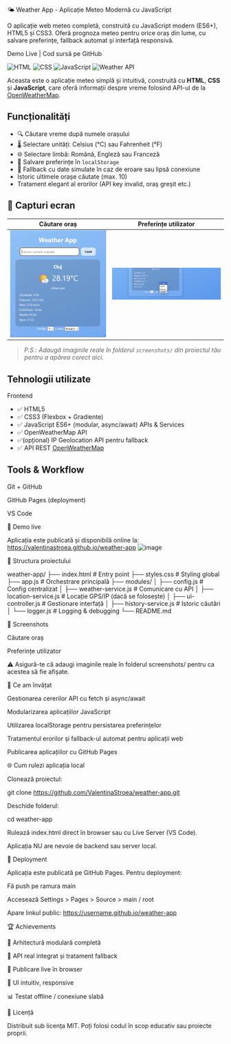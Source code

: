 🌤️ Weather App - Aplicație Meteo Modernă cu JavaScript

O aplicație web meteo completă, construită cu JavaScript modern (ES6+), HTML5 și CSS3. Oferă prognoza meteo pentru orice oraș din lume, cu salvare preferințe, fallback automat și interfață responsivă.

Demo Live | Cod sursă pe GitHub

![HTML](https://img.shields.io/badge/HTML5-E34F26?style=flat&logo=html5&logoColor=white)
![CSS](https://img.shields.io/badge/CSS3-1572B6?style=flat&logo=css3&logoColor=white)
![JavaScript](https://img.shields.io/badge/JavaScript-F7DF1E?style=flat&logo=javascript&logoColor=black)
![Weather API](https://img.shields.io/badge/API-OpenWeatherMap-orange)

Aceasta este o aplicație meteo simplă și intuitivă, construită cu **HTML**, **CSS** și **JavaScript**, care oferă informații despre vreme folosind API-ul de la [OpenWeatherMap](https://openweathermap.org/).

## Funcționalități

- 🔍 Căutare vreme după numele orașului
- 🌡️ Selectare unități: Celsius (°C) sau Fahrenheit (°F)
- 🌐 Selectare limbă: Română, Engleză sau Franceză
- 💾 Salvare preferințe în `localStorage`
- 🔄 Fallback cu date simulate în caz de eroare sau lipsă conexiune
- Istoric ultimele orașe căutate (max. 10)
- Tratament elegant al erorilor (API key invalid, oraș greșit etc.)

## 📸 Capturi ecran

| Căutare oraș | Preferințe utilizator |
|--------------|------------------------|
| ![search](./screenshots/search.png) | ![prefs](./screenshots/preferences.png) |

> *P.S.: Adaugă imaginile reale în folderul `screenshots/` din proiectul tău pentru a apărea corect aici.*

## Tehnologii utilizate
Frontend
- ✅ HTML5
- ✅ CSS3 (Flexbox + Gradiente)
- ✅ JavaScript ES6+ (modular, async/await)
APIs & Services
- ✅ OpenWeatherMap API
- ✅(opțional) IP Geolocation API pentru fallback
- ✅ API REST [OpenWeatherMap](https://openweathermap.org/)

## Tools & Workflow

Git + GitHub

GitHub Pages (deployment)

VS Code

🚀 Demo live

Aplicația este publicată și disponibilă online la:
https://valentinastroea.github.io/weather-app
<img width="1091" height="629" alt="image" src="https://github.com/user-attachments/assets/b52e673b-3833-4f5d-b774-e0ce846367c1" />


📄 Structura proiectului

weather-app/
├── index.html              # Entry point
├── styles.css              # Styling global
├── app.js                  # Orchestrare principală
├── modules/
│   ├── config.js           # Config centralizat
│   ├── weather-service.js  # Comunicare cu API
│   ├── location-service.js # Locație GPS/IP (dacă se folosește)
│   ├── ui-controller.js    # Gestionare interfață
│   ├── history-service.js  # Istoric căutări
│   └── logger.js           # Logging & debugging
└── README.md

🧪 Screenshots

Căutare oraș

Preferințe utilizator





⚠️ Asigură-te că adaugi imaginile reale în folderul screenshots/ pentru ca acestea să fie afișate.

💪 Ce am învățat

Gestionarea cererilor API cu fetch și async/await

Modularizarea aplicațiilor JavaScript

Utilizarea localStorage pentru persistarea preferințelor

Tratamentul erorilor și fallback-ul automat pentru aplicații web

Publicarea aplicațiilor cu GitHub Pages

🌐 Cum rulezi aplicația local

Clonează proiectul:

git clone https://github.com/ValentinaStroea/weather-app.git

Deschide folderul:

cd weather-app

Rulează index.html direct în browser sau cu Live Server (VS Code).

Aplicația NU are nevoie de backend sau server local.

🎉 Deployment

Aplicația este publicată pe GitHub Pages. Pentru deployment:

Fă push pe ramura main

Accesează Settings > Pages > Source > main / root

Apare linkul public: https://username.github.io/weather-app

🏆 Achievements

🏢 Arhitectură modulară completă

🔎 API real integrat și tratament fallback

🚀 Publicare live în browser

🎨 UI intuitiv, responsive

📊 Testat offline / conexiune slabă

📖 Licență

Distribuit sub licența MIT. Poți folosi codul în scop educativ sau proiecte proprii.
